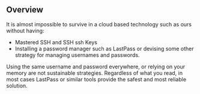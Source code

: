 ## Overview

It is almost impossible to survive in a cloud based technology such as ours without having:

* Mastered SSH and SSH ssh Keys
* Installing a password manager such as LastPass or devising some other strategy for managing usernames and passwords.

Using the same username and password everywhere, or relying on your memory are not sustainable strategies. Regardless of what you read, in most cases LastPass or similar tools provide the safest and most reliable solution.
